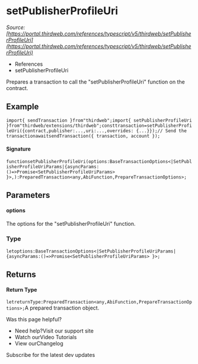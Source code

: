 # setPublisherProfileUri

*Source: [https://portal.thirdweb.com/references/typescript/v5/thirdweb/setPublisherProfileUri](https://portal.thirdweb.com/references/typescript/v5/thirdweb/setPublisherProfileUri)*

* References
* setPublisherProfileUri

Prepares a transaction to call the "setPublisherProfileUri" function on the contract.

## Example

`import{ sendTransaction }from"thirdweb";import{ setPublisherProfileUri }from"thirdweb/extensions/thirdweb";consttransaction=setPublisherProfileUri({contract,publisher:...,uri:...,overrides: {...}});// Send the transactionawaitsendTransaction({ transaction, account });`
#### Signature

`functionsetPublisherProfileUri(options:BaseTransactionOptions<|SetPublisherProfileUriParams|{asyncParams:()=>Promise<SetPublisherProfileUriParams> }>,):PreparedTransaction<any,AbiFunction,PrepareTransactionOptions>;`
## Parameters

#### options

The options for the "setPublisherProfileUri" function.

### Type

`letoptions:BaseTransactionOptions<|SetPublisherProfileUriParams|{asyncParams:()=>Promise<SetPublisherProfileUriParams> }>;`
## Returns

#### Return Type

`letreturnType:PreparedTransaction<any,AbiFunction,PrepareTransactionOptions>;`A prepared transaction object.

Was this page helpful?

* Need help?Visit our support site
* Watch ourVideo Tutorials
* View ourChangelog

Subscribe for the latest dev updates

